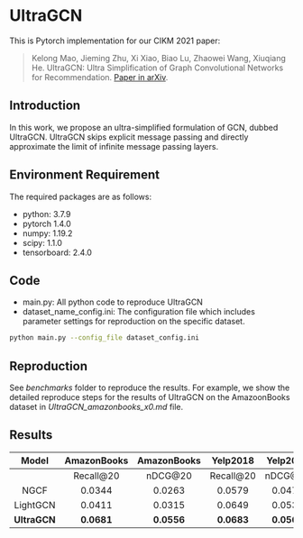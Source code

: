 # UltraGCN

This is Pytorch implementation for our CIKM 2021 paper:

> Kelong Mao, Jieming Zhu, Xi Xiao, Biao Lu, Zhaowei Wang, Xiuqiang He. UltraGCN: Ultra Simplification of Graph Convolutional Networks for Recommendation. [Paper in arXiv](https://arxiv.org/pdf/2110.15114.pdf).



## Introduction
In this work, we propose an ultra-simplified formulation of GCN, dubbed UltraGCN. UltraGCN skips explicit message passing and directly approximate the limit of infinite message passing layers.



## Environment Requirement
The required packages are as follows:
* python: 3.7.9
* pytorch 1.4.0
* numpy: 1.19.2
* scipy: 1.1.0
* tensorboard: 2.4.0


## Code
* main.py: All python code to reproduce UltraGCN
* dataset_name_config.ini: The configuration file which includes parameter settings for reproduction on the specific dataset.

```bash
python main.py --config_file dataset_config.ini
```


## Reproduction
See _benchmarks_ folder to reproduce the results.
For example, we show the detailed reproduce steps for the results of UltraGCN on the AmazoonBooks dataset in _UltraGCN_amazonbooks_x0.md_ file.



## Results
|   Model  | AmazonBooks | AmazonBooks        |  Yelp2018 | Yelp2018        |  Gowalla  |   Gowalla      |
|:--------:|:-----------:|:-------:|:---------:|:-------:|:---------:|:-------:|
|          |  Recall@20  | nDCG@20 | Recall@20 | nDCG@20 | Recall@20 | nDCG@20 |
|   NGCF   |    0.0344   |  0.0263 |   0.0579  |  0.0477 |   0.1570  |  0.1327 |
| LightGCN |    0.0411   |  0.0315 |   0.0649  |  0.0530 |   0.1830  |  0.1554 |
| **UltraGCN** |    **0.0681**   |  **0.0556** |   **0.0683**  | **0.0561**  |   **0.1862**  |  **0.1580** |

